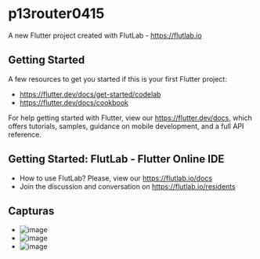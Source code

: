 # p13router0415

A new Flutter project created with FlutLab - https://flutlab.io

## Getting Started

A few resources to get you started if this is your first Flutter project:

- https://flutter.dev/docs/get-started/codelab
- https://flutter.dev/docs/cookbook

For help getting started with Flutter, view our
https://flutter.dev/docs, which offers tutorials,
samples, guidance on mobile development, and a full API reference.

## Getting Started: FlutLab - Flutter Online IDE

- How to use FlutLab? Please, view our https://flutlab.io/docs
- Join the discussion and conversation on https://flutlab.io/residents
 ## Capturas

 - ![image](https://github.com/SantosM128/act14-Ruta0415/assets/144056309/566a7e01-3648-4a2d-92b6-067c8c082710)
 - ![image](https://github.com/SantosM128/act14-Ruta0415/assets/144056309/a5ef64be-4e0a-4011-8dd8-21c0f9436908)
 - ![image](https://github.com/SantosM128/act14-Ruta0415/assets/144056309/f6158bb1-c2ee-4fbf-b4a8-cad104041730)



